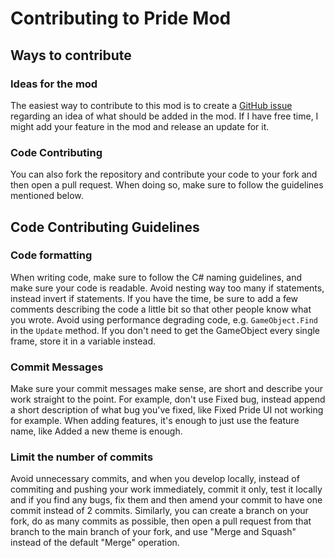 ﻿# Contributing to Pride Mod

## Ways to contribute

### Ideas for the mod

The easiest way to contribute to this mod is to create a [GitHub issue](https://github.com/Akatsuki2555/PrideMod/issues) regarding an idea of what should be added in the mod. If I have free time, I might add your feature in the mod and release an update for it.

### Code Contributing

You can also fork the repository and contribute your code to your fork and then open a pull request. When doing so, make sure to follow the guidelines mentioned below.

## Code Contributing Guidelines

### Code formatting

When writing code, make sure to follow the C# naming guidelines, and make sure your code is readable. Avoid nesting way too many if statements, instead invert if statements. If you have the time, be sure to add a few comments describing the code a little bit so that other people know what you wrote. Avoid using performance degrading code, e.g. `GameObject.Find` in the `Update` method. If you don't need to get the GameObject every single frame, store it in a variable instead.

### Commit Messages

Make sure your commit messages make sense, are short and describe your work straight to the point. For example, don't use Fixed bug, instead append a short description of what bug you've fixed, like Fixed Pride UI not working for example. When adding features, it's enough to just use the feature name, like Added a new theme is enough.

### Limit the number of commits

Avoid unnecessary commits, and when you develop locally, instead of commiting and pushing your work immediately, commit it only, test it locally and if you find any bugs, fix them and then amend your commit to have one commit instead of 2 commits. Similarly, you can create a branch on your fork, do as many commits as possible, then open a pull request from that branch to the main branch of your fork, and use "Merge and Squash" instead of the default "Merge" operation.